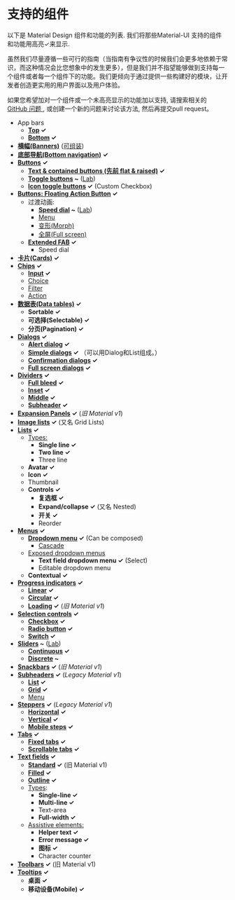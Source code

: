 # 支持的组件

<p class="description">以下是 Material Design 组件和功能的列表. 我们将那些Material-UI 支持的组件和功能用高亮✓来显示.</p>

虽然我们尽量遵循一些可行的指南（当指南有争议性的时候我们会更多地依赖于常识，而这种情况会比您想象中的发生更多），但是我们并不指望能够做到支持每一个组件或者每一个组件下的功能。我们更倾向于通过提供一些构建好的模块，让开发者创造更实用的用户界面以及用户体验。

如果您希望加对一个组件或一个未高亮显示的功能加以支持, 请搜索相关的 [ GitHub 问题 ](https://github.com/mui-org/material-ui/issues), 或创建一个新的问题来讨论该方法, 然后再提交pull request。

- App bars 
  - **[Top](https://material.io/design/components/app-bars-top.html) ✓**
  - **[Bottom](https://material.io/design/components/app-bars-bottom.html) ✓**
- **[横幅(Banners)](https://material.io/design/components/banners.html)** ([可组装](https://medium.com/material-ui/introducing-material-ui-design-system-93e921beb8df))
- **[底部导航(Bottom navigation)](https://material.io/design/components/bottom-navigation.html) ✓**
- **[Buttons](https://material.io/design/components/buttons.html) ✓** 
  - **[Text & contained buttons (先前 flat & raised)](https://material.io/design/components/buttons.html) ✓**
  - **[Toggle buttons](https://material.io/design/components/buttons.html#buttons-toggle-buttons) ~** ([Lab](/components/about-the-lab/))
  - **[Icon toggle buttons](https://material.io/design/components/buttons.html#toggle-button) ✓** (Custom Checkbox)
- **[Buttons: Floating Action Button](https://material.io/design/components/buttons-floating-action-button.html) ✓** 
  - 过渡动画: 
    - **[Speed dial](https://material.io/design/components/buttons-floating-action-button.html#types-of-transitions) ~** ([Lab](/components/about-the-lab/))
    - [Menu](https://material.io/design/components/buttons-floating-action-button.html#types-of-transitions)
    - [变形(Morph)](https://material.io/design/components/buttons-floating-action-button.html#types-of-transitions)
    - [全屏(Full screen)](https://material.io/design/components/buttons-floating-action-button.html#types-of-transitions)
  - **[Extended FAB](https://material.io/design/components/buttons-floating-action-button.html#extended-fab) ✓** 
    - Speed dial
- **[卡片(Cards)](https://material.io/design/components/cards.html) ✓**
- **[Chips](https://material.io/design/components/chips.html) ✓** 
  - **[Input](https://material.io/design/components/chips.html#input-chips) ✓**
  - [Choice](https://material.io/design/components/chips.html#choice-chips)
  - [Filter](https://material.io/design/components/chips.html#filter-chips)
  - [Action](https://material.io/design/components/chips.html#action-chips)
- **[数据表(Data tables)](https://material.io/design/components/data-tables.html) ✓** 
  - **Sortable ✓**
  - **可选择(Selectable) ✓**
  - **分页(Pagination) ✓**
- **[Dialogs](https://material.io/design/components/dialogs.html) ✓** 
  - **[Alert dialog](https://material.io/design/components/dialogs.html#alert-dialog) ✓**
  - **[Simple dialogs](https://material.io/design/components/dialogs.html#simple-dialog) ✓** （可以用Dialog和List组成。）
  - **[Confirmation dialogs](https://material.io/design/components/dialogs.html#confirmation-dialog) ✓**
  - **[Full screen dialogs](https://material.io/design/components/dialogs.html#full-screen-dialog) ✓**
- **[Dividers](https://material.io/design/components/dividers.html) ✓** 
  - **[Full bleed](https://material.io/design/components/dividers.html#types) ✓**
  - **[Inset](https://material.io/design/components/dividers.html#types) ✓**
  - **[Middle](https://material.io/design/components/dividers.html#types) ✓**
  - **[Subheader](https://material.io/design/components/dividers.html#types) ✓**
- **[Expansion Panels](https://material.io/archive/guidelines/components/expansion-panels.html) ✓** (*旧 Material v1*)
- **[Image lists](https://material.io/design/components/image-lists.html) ✓** (又名 Grid Lists)
- **[Lists](https://material.io/design/components/lists.html) ✓** 
  - [Types:](https://material.io/design/components/lists.html#types) 
    - **Single line ✓**
    - **Two line ✓**
    - Three line
  - **Avatar ✓**
  - **Icon ✓**
  - Thumbnail
  - **Controls ✓** 
    - **复选框 ✓**
    - **Expand/collapse ✓** (又名 Nested)
    - **开关 ✓**
    - Reorder
- **[Menus](https://material.io/design/components/menus.html) ✓** 
  - **[Dropdown menu](https://material.io/design/components/menus.html#dropdown-menu) ✓** (Can be composed) 
    - [Cascade](https://material.io/design/components/menus.html#dropdown-menu)
  - [Exposed dropdown menus](https://material.io/design/components/menus.html#exposed-dropdown-menu) 
    - **Text field dropdown menu ✓** (Select)
    - Editable dropdown menu
  - **Contextual ✓**
- **[Progress indicators](https://material.io/design/components/progress-indicators.html) ✓** 
  - **[Linear](https://material.io/design/components/progress-indicators.html#linear-progress-indicators) ✓**
  - **[Circular](https://material.io/design/components/progress-indicators.html#circular-progress-indicators) ✓**
  - **[Loading](https://material.io/archive/guidelines/components/progress-activity.html) ✓** (*旧 Material v1*)
- **[Selection controls](https://material.io/design/components/selection-controls.html) ✓** 
  - **[Checkbox](https://material.io/design/components/selection-controls.html#checkboxes) ✓**
  - **[Radio button](https://material.io/design/components/selection-controls.html#radio-buttons) ✓**
  - **[Switch](https://material.io/design/components/selection-controls.html#switches) ✓**
- **[Sliders](https://material.io/design/components/sliders.html) ~** ([Lab](/components/about-the-lab/)) 
  - **[Continuous](https://material.io/design/components/sliders.html#continuous-slider) ✓**
  - **[Discrete](https://material.io/design/components/sliders.html#discrete-slider) ~**
- **[Snackbars](https://material.io/design/components/snackbars.html) ✓** (*旧 Material v1*)
- **[Subheaders](https://material.io/archive/guidelines/components/subheaders.html) ✓** (*Legacy Material v1*) 
  - **[List](https://material.io/archive/guidelines/components/subheaders.html#subheaders-list-subheaders) ✓**
  - **[Grid](https://material.io/archive/guidelines/components/subheaders.html#subheaders-list-subheaders) ✓**
  - [Menu](https://material.io/archive/guidelines/components/subheaders.html#subheaders-list-subheaders)
- **[Steppers](https://material.io/archive/guidelines/components/steppers.html) ✓** (*Legacy Material v1*) 
  - **[Horizontal](https://material.io/archive/guidelines/components/steppers.html#steppers-types-of-steppers) ✓**
  - **[Vertical](https://material.io/archive/guidelines/components/steppers.html#steppers-types-of-steppers) ✓**
  - **[Mobile steps](https://material.io/archive/guidelines/components/steppers.html#steppers-types-of-steps) ✓**
- **[Tabs](https://material.io/design/components/tabs.html) ✓** 
  - **[Fixed tabs](https://material.io/design/components/tabs.html#fixed-tabs) ✓**
  - **[Scrollable tabs](https://material.io/design/components/tabs.html#scrollable-tabs) ✓**
- **[Text fields](https://material.io/design/components/text-fields.html) ✓** 
  - **[Standard](https://material.io/archive/guidelines/components/text-fields.html) ✓** (旧 Material v1)
  - **[Filled](https://material.io/design/components/text-fields.html#filled-text-field) ✓**
  - **[Outline](https://material.io/design/components/text-fields.html#outlined-text-field) ✓**
  - [Types](https://material.io/design/components/text-fields.html#input-types): 
    - **Single-line ✓**
    - **Multi-line ✓**
    - Text-area
    - **Full-width ✓**
  - [Assistive elements:](https://material.io/design/components/text-fields.html#anatomy) 
    - **Helper text ✓**
    - **Error message ✓**
    - **图标 ✓**
    - Character counter
- **[Toolbars](https://material.io/archive/guidelines/components/toolbars.html) ✓** (旧 Material v1)
- **[Tooltips](https://material.io/design/components/tooltips.html) ✓** 
  - **桌面 ✓**
  - **移动设备(Mobile) ✓**